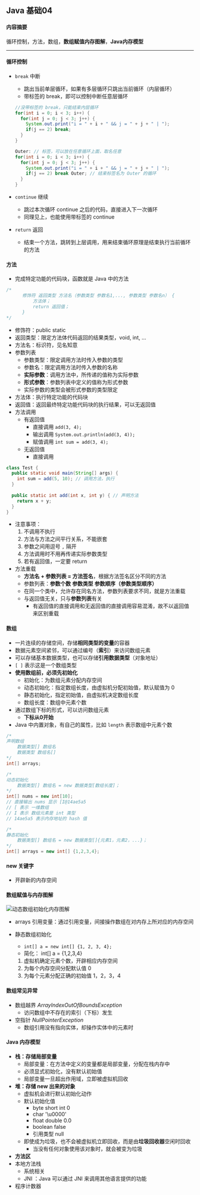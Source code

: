 ## Java 基础04

#### 内容摘要

循环控制，方法，数组，**数组赋值内存图解**，**Java内存模型**

------

#### 循环控制

* `break`   中断

  * 跳出当前单层循环，如果有多层循环只跳出当前循环（内层循环）
  * 带标签的 break，即可以控制中断任意层循环

  ```java
  //没带标签的 break，只能结束内层循环
  for(int i = 0; i < 3; i++) {
    for(int j = 0; j < 3; j++) {
      System.out.print("i = " + i + " && j = " + j + " | ");
      if(j == 2) break;
    }
  }

  Outer: // 标签，可以放在任意循环上面，取名任意
  for(int i = 0; i < 3; i++) {
    for(int j = 0; j < 3; j++) {
      System.out.print("i = " + i + " && j = " + j + " | ");
      if(j == 2) break Outer; // 结束标签名为 Outer 的循环
    }
  }
  ```

* `continue`   继续

  * 跳过本次循环 continue 之后的代码，直接进入下一次循环
  * 同理见上，也能使用带标签的 continue 

* `return`   返回

  * 结束一个方法，跳转到上层调用，用来结束循环原理是结束执行当前循环的方法

#### 方法

* 完成特定功能的代码块，函数就是 Java 中的方法

```Java
/*
      修饰符 返回类型 方法名（参数类型 参数名1,..., 参数类型 参数名n） {
          方法体；
          return 返回值；
      }
*/
```
* 修饰符：public static
* 返回类型：限定方法体代码返回的结果类型，void, int, ...
* 方法名：标识符，见名知意
* 参数列表
    * 参数类型：限定调用方法时传入参数的类型
    * 参数名：限定调用方法时传入参数的名称
    * **实际参数**：调用方法中，所传递的值称为实际参数
    * **形式参数**：参数列表中定义的值称为形式参数
    * 实际参数的类型会被形式参数的类型限定
* 方法体：执行特定功能的代码块
* 返回值：返回最终特定功能代码块的执行结果，可以无返回值
* 方法调用
    * 有返回值
        * 直接调用 `add(3, 4);`
        * 输出调用 `System.out.println(add(3, 4));`
        * 赋值调用 `int sum = add(3, 4);`
    * 无返回值
        * 直接调用
```Java
class Test {
  public static void main(String[] args) {
    int sum = add(5, 10); // 调用方法，执行
  }
  
  public static int add(int x, int y) { // 声明方法
    return x + y;
  }
}
```

* 注意事项：
  1. 不调用不执行
  2. 方法与方法之间平行关系，不能嵌套
  3. 参数之间用逗号 `,` 隔开
  4. 方法调用时不用再传递实际参数类型
  5. 若有返回值，一定要 return
* 方法重载
  * **方法名 + 参数列表 = 方法签名**，根据方法签名区分不同的方法
  * 参数列表：**参数个数** **参数类型** **参数顺序（参数类型顺序）** 
  * 在同一个类中，允许存在同名方法，参数列表要求不同，就是方法重载
  * 与返回值无关，只与**参数列表**有关
    * 有返回值的直接调用和无返回值的直接调用容易混淆，故不以返回值来区别重载

#### 数组

* 一片连续的存储空间，存储**相同类型的变量**的容器
* 数据元素空间紧邻，可以通过编号（**索引**）来访问数组元素
* 可以存储基本数据类型，也可以存储**引用数据类型**（对象地址）
* `[ ]` 表示这是一个数组类型
* **使用数组前，必须先初始化**
  * 初始化：为数组元素分配内存空间
  * 动态初始化：指定数组长度，由虚拟机分配初始值，默认赋值为 0
  * 静态初始化，指定初始值，由虚拟机决定数组长度
  * 数组长度：数组中元素个数
* 通过数组下标的形式，可以访问数组元素
  * **下标从0开始**
* Java 中内置对象，有自己的属性，比如 `length` 表示数组中元素个数

```Java 
/*
声明数组
    数据类型[] 数组名
    数据类型 数组名[]
*/
int[] arrays;

/*
动态初始化
	数据类型[] 数组名 = new 数据类型[数组长度]；
*/
int[] nums = new int[10];
// 直接输出 nums 显示 [I@14ae5a5  
// [ 表示 一维数组
// I 表示 数组元素是 int 类型
// 14ae5a5 表示内存地址的 hash 值

/*
静态初始化
	数据类型[] 数组名 = new 数据类型[]{元素1，元素2，...}；
*/
int[] arrays = new int[] {1,2,3,4};
```

#### new 关键字

* 开辟新的内存空间

#### 数组赋值与内存图解

![动态数组初始化内存图解](http://on-img.com/chart_image/5a50d8a5e4b05a8ff2ec0b84.png)

* arrays 引用变量：通过引用变量，间接操作数组在对内存上所对应的内存空间

* 静态数组初始化

  * `int[] a = new int[] {1, 2, 3, 4};`
  * 简化： int[] a = {1,2,3,4}

  1. 虚拟机确定元素个数，开辟相应内存空间
  2. 为每个内存空间分配默认值 0
  3. 为每个元素分配正确的初始值 1，2，3，4 

#### 数组常见异常

* 数组越界 *ArrayIndexOutOfBoundsException*
  * 访问数组中不存在的索引（下标）发生
* 空指针 *NullPointerException*
  * 数组引用没有指向实体，却操作实体中的元素时

#### Java 内存模型

* **栈：存储局部变量**
  * 局部变量：在方法中定义的变量都是局部变量，分配在栈内存中
  * 必须显式初始化，没有默认初始值
  * 局部变量一旦超出作用域，立即被虚拟机回收
* **堆：存储 new 出来的对象**
  * 虚拟机会进行默认初始化动作
  * 默认初始化值
    * byte short int        0
    * char         		'\u0000'
    * float double          0.0
    * boolean                 false
    * 引用类型                null
  * 即使成为垃圾，也不会被虚拟机立即回收，而是由**垃圾回收器**空闲时回收
    * 当没有任何对象使用该对象时，就会被变为垃圾
* **方法区**
* 本地方法栈
  * 系统相关
  * JNI ：Java 可以通过 JNI 来调用其他语言提供的功能
* 程序计数器


























